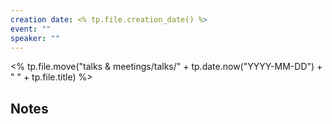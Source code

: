 ```yaml
---
creation date: <% tp.file.creation_date() %>
event: ""
speaker: ""
---
```

<% tp.file.move("talks & meetings/talks/" + tp.date.now("YYYY-MM-DD") + " " + tp.file.title) %>



## Notes 



